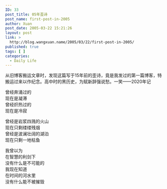 ```yaml
---
ID: 33
post_title: 05年歪诗
post_name: first-post-in-2005
author: Xuan
post_date: 2005-03-22 15:21:26
layout: post
link: >
  http://blog.wangxuan.name/2005/03/22/first-post-in-2005/
published: true
tags: [ ]
categories:
  - Daily Life
---
```

从旧博客搬运文章时，发现这篇写于15年前的歪诗，竟是我发过的第一篇博客，特搬运过来以作纪念。高中时的黑历史，为赋新辞强说愁。一笑——2020年记

曾经奔涌过的   
现在是凝滞   
曾经炽热过的   
现在是冷寂   
   
曾经是岩浆四溅的火山   
现在只剩缕缕残烟   
曾经是波澜壮阔的湖泊   
现在只剩一地枯鱼   
   
我曾以为   
在智慧的利剑下   
没有什么是不可能的   
我现在知道   
在时间的河水里   
没有什么能不被摧毁
